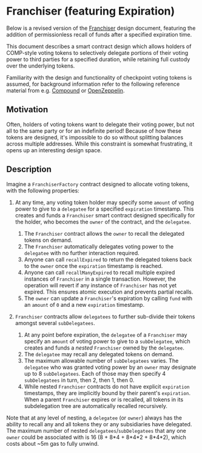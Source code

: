 # Franchiser (featuring Expiration)

Below is a revised version of the [Franchiser](https://github.com/uniswapfoundation/franchiser) design document, featuring the addition of permissionless recall of funds after a specified expiration time.

This document describes a smart contract design which allows holders of COMP-style voting tokens to selectively delegate portions of their voting power to third parties for a specified duration, while retaining full custody over the underlying tokens.

Familiarity with the design and functionality of checkpoint voting tokens is assumed, for background information refer to the following reference material from e.g. [Compound](https://compound.finance/docs/governance#comp) or [OpenZeppelin](https://docs.openzeppelin.com/contracts/4.x/api/token/erc20#ERC20Votes).

## Motivation

Often, holders of voting tokens want to delegate their voting power, but not all to the same party or for an indefinite period! Because of how these tokens are designed, it's impossible to do so without splitting balances across multiple addresses. While this constraint is somewhat frustrating, it opens up an interesting design space.

## Description

Imagine a `FranchiserFactory` contract designed to allocate voting tokens, with the following properties:

1. At any time, any voting token holder may specify some `amount` of voting power to give to a `delegatee` for a specified `expiration` timestamp. This creates and funds a `Franchiser` smart contract designed specifically for the holder, who becomes the `owner` of the contract, and the `delegatee`.

   1. The `Franchiser` contract allows the `owner` to recall the delegated tokens on demand.
   2. The `Franchiser` automatically delegates voting power to the `delegatee` with no further interaction required.
   3. Anyone can call `recallExpired` to return the delegated tokens back to the `owner` once the `expiration` timestamp is reached.
   4. Anyone can call `recallManyExpired` to recall multiple expired instances of `Franchiser` in a single transaction. However, the operation will revert if any instance of `Franchiser` has not yet expired. This ensures atomic execution and prevents partial recalls.
   5. The `owner` can update a `Franchiser`'s expiration by calling `fund` with an `amount` of `0` and a new `expiration` timestamp.

2. `Franchiser` contracts allow `delegatees` to further sub-divide their tokens amongst several `subDelegatees`.
   1. At any point before expiration, the `delegatee` of a `Franchiser` may specify an `amount` of voting power to give to a `subDelegatee`, which creates and funds a _nested_ `Franchiser` owned by the `delegatee`.
   2. The `delegatee` may recall any delegated tokens on demand.
   3. The maximum allowable number of `subDelegatees` varies. The `delegatee` who was granted voting power by an `owner` may designate up to 8 `subDelegatees`. Each of those may then specify 4 `subDelegatees` in turn, then 2, then 1, then 0.
   4. While nested `Franchiser` contracts do not have explicit `expiration` timestamps, they are implicitly bound by their parent's `expiration`. When a parent `Franchiser` expires or is recalled, all tokens in its subdelegation tree are automatically recalled recursively.

Note that at any level of nesting, a `delegatee` (or `owner`) always has the ability to recall any and all tokens they or any subsidiaries have delegated. The maximum number of nested `delegatees`/`subDelegatees` that any one `owner` could be associated with is 16 (8 + 8\*4 + 8\*4\*2 + 8\*4\*2), which costs about ~5m gas to fully unwind.
